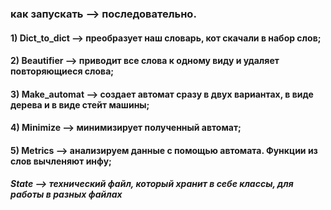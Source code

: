 ### как запускать --> последовательно.

#### 1) Dict_to_dict --> преобразует наш словарь, кот скачали в набор слов;

#### 2) Beautifier --> приводит все слова к одному виду и удаляет повторяющиеся слова;

#### 3) Make_automat --> создает автомат сразу в двух вариантах, в виде дерева и в виде стейт машины;

#### 4) Minimize --> минимизирует полученный автомат;

#### 5) Metrics --> анализируем данные с помощью автомата. Функции из слов вычленяют инфу;

#### ***State --> технический файл, который хранит в себе классы, для работы в разных файлах***
